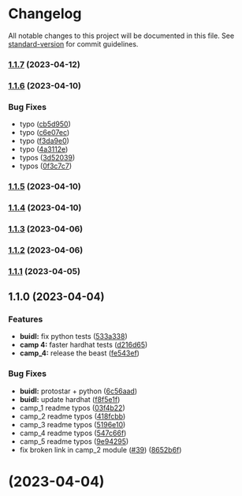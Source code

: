 # Changelog

All notable changes to this project will be documented in this file. See [standard-version](https://github.com/conventional-changelog/standard-version) for commit guidelines.

### [1.1.7](https://github.com/starknet-edu/starknetbook/compare/v1.1.6...v1.1.7) (2023-04-12)

### [1.1.6](https://github.com/starknet-edu/starknetbook/compare/v1.1.5...v1.1.6) (2023-04-10)


### Bug Fixes

* typo ([cb5d950](https://github.com/starknet-edu/starknetbook/commit/cb5d950c7446d52f78179875a2565611f2c7ef94))
* typo ([c6e07ec](https://github.com/starknet-edu/starknetbook/commit/c6e07ec75dc2d2f056fa7aa3f38525f2cb4d6d83))
* typo ([f3da9e0](https://github.com/starknet-edu/starknetbook/commit/f3da9e0f0d83ee903c91b1e0af6998876afffbcf))
* typo ([4a3112e](https://github.com/starknet-edu/starknetbook/commit/4a3112ed93371527b0343243ae88d8cd04f36ecc))
* typos ([3d52039](https://github.com/starknet-edu/starknetbook/commit/3d52039c665bfbaf540b106ab52c11efe996c262))
* typos ([0f3c7c7](https://github.com/starknet-edu/starknetbook/commit/0f3c7c7901af43a6c28536a34d00403539bd48ea))

### [1.1.5](https://github.com/starknet-edu/starknetbook/compare/v1.1.4...v1.1.5) (2023-04-10)

### [1.1.4](https://github.com/starknet-edu/starknetbook/compare/v1.1.3...v1.1.4) (2023-04-10)

### [1.1.3](https://github.com/starknet-edu/starknetbook/compare/v1.1.2...v1.1.3) (2023-04-06)

### [1.1.2](https://github.com/starknet-edu/starknetbook/compare/v1.1.1...v1.1.2) (2023-04-06)

### [1.1.1](https://github.com/starknet-edu/starknetbook/compare/v1.1.0...v1.1.1) (2023-04-05)

## 1.1.0 (2023-04-04)


### Features

* **buidl:** fix python tests ([533a338](https://github.com/starknet-edu/starknetbook/commit/533a3389dadd54794d8742083827aad7b265912b))
* **camp 4:** faster hardhat tests ([d216d65](https://github.com/starknet-edu/starknetbook/commit/d216d65b646843acc9f9e14ae192dd057220dd13))
* **camp_4:** release the beast ([fe543ef](https://github.com/starknet-edu/starknetbook/commit/fe543ef229c7268cfe3733016e2eef9d9e9e5e79))


### Bug Fixes

* **buidl:** protostar + python ([6c56aad](https://github.com/starknet-edu/starknetbook/commit/6c56aadf0ffd522ada2e95587a3ce456d217d276))
* **buidl:** update hardhat ([f8f5e1f](https://github.com/starknet-edu/starknetbook/commit/f8f5e1f147e6fff241c1c0913913266a1ff62b2b))
* camp_1 readme typos ([03f4b22](https://github.com/starknet-edu/starknetbook/commit/03f4b22b06c0e721d0761714c907e4625821efa0))
* camp_2 readme typos ([418fcbb](https://github.com/starknet-edu/starknetbook/commit/418fcbb94bf9e8340b9975f1c1f7d2fba935699d))
* camp_3 readme typos ([5196e10](https://github.com/starknet-edu/starknetbook/commit/5196e109d0c97e257eff89dc8cc1d66c25be6434))
* camp_4 readme typos ([547c66f](https://github.com/starknet-edu/starknetbook/commit/547c66f69a11b3632b14969e006c345b00782335))
* camp_5 readme typos ([9e94295](https://github.com/starknet-edu/starknetbook/commit/9e94295846d2afc3bde113d9d049fae7d07b29b7))
* fix broken link in camp_2 module ([#39](https://github.com/starknet-edu/starknetbook/issues/39)) ([8652b6f](https://github.com/starknet-edu/starknetbook/commit/8652b6f3f6c3a57593de9621c626359c1cdc5435))

<a name=""></a>
#  (2023-04-04)
